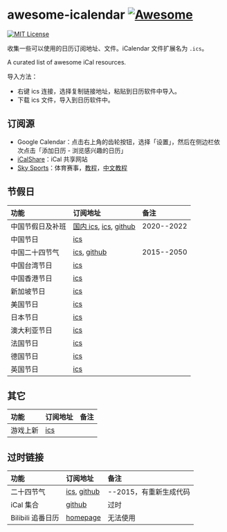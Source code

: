 <!-- omit in toc -->

# awesome-icalendar [![Awesome](https://awesome.re/badge.svg)](https://awesome.re)

[![MIT License](https://img.shields.io/badge/license-MIT-green.svg)](https://opensource.org/licenses/MIT)

收集一些可以使用的日历订阅地址、文件。iCalendar 文件扩展名为 `.ics`。

A curated list of awesome iCal resources.

导入方法：

- 右键 ics 连接，选择复制链接地址，粘贴到日历软件中导入。
- 下载 ics 文件，导入到日历软件中。

<!-- omit in toc -->

## 订阅源

- Google Calendar：点击右上角的齿轮按钮，选择「设置」，然后在侧边栏依次点击「添加日历 - 浏览感兴趣的日历」
- [iCalShare](http://icalshare.com/)：iCal 共享网站
- [Sky Sports](https://www.skysports.com/)：体育赛事，[教程](https://www.skysports.com/calendars)，[中文教程](https://sspai.com/post/43209)

## 节假日

| 功能             | 订阅地址                                                                                                                                                                                                                                                   | 备注       |
| :--------------- | :--------------------------------------------------------------------------------------------------------------------------------------------------------------------------------------------------------------------------------------------------------- | :--------- |
| 中国节假日及补班 | [国内 ics](https://www.shuyz.com/githubfiles/china-holiday-calender/master/holidayCal.ics), [ics](https://raw.githubusercontent.com/lanceliao/china-holiday-calender/master/holidayCal.ics), [github](https://github.com/lanceliao/china-holiday-calender) | 2020--2022 |
| 中国节日         | [ics](webcal://p10-calendars.icloud.com/holiday/CN_zh.ics)                                                                                                                                                                                                 |            |
| 中国二十四节气   | [ics](https://raw.githubusercontent.com/KaitoHH/24-jieqi-ics/master/23_solar_terms_2015-01-01_2050-12-31.ics), [github](https://github.com/KaitoHH/24-jieqi-ics)                                                                                           | 2015--2050 |
| 中国台湾节日     | [ics](webcal://p10-calendars.icloud.com/holiday/TW_zh.ics)                                                                                                                                                                                                 |            |
| 中国香港节日     | [ics](webcal://p10-calendars.icloud.com/holiday/HK_zh.ics)                                                                                                                                                                                                 |
| 新加坡节日       | [ics](webcal://p10-calendars.icloud.com/holiday/SG_zh.ics)                                                                                                                                                                                                 |
| 美国节日         | [ics](webcal://p10-calendars.icloud.com/holiday/US_en.ics)                                                                                                                                                                                                 |
| 日本节日         | [ics](webcal://p10-calendars.icloud.com/holiday/JP_ja.ics)                                                                                                                                                                                                 |
| 澳大利亚节日     | [ics](webcal://p10-calendars.icloud.com/holiday/AU_en.ics)                                                                                                                                                                                                 |
| 法国节日         | [ics](webcal://p10-calendars.icloud.com/holiday/FR_fr.ics)                                                                                                                                                                                                 |
| 德国节日         | [ics](webcal://p10-calendars.icloud.com/holiday/DE_de.ics)                                                                                                                                                                                                 |
| 英国节日         | [ics](webcal://p10-calendars.icloud.com/holiday/GB_en.ics)                                                                                                                                                                                                 |

## 其它

| 功能     | 订阅地址                                                                                            | 备注 |
| :------- | :-------------------------------------------------------------------------------------------------- | :--- |
| 游戏上新 | [ics](https://raw.githubusercontent.com/toosean/ChinaPublicCalendar/master/Calendar/GameLaunch.ics) |

## 过时链接

| 功能              | 订阅地址                                                                                                                                               | 备注                   |
| :---------------- | :----------------------------------------------------------------------------------------------------------------------------------------------------- | :--------------------- |
| 二十四节气        | [ics](https://raw.github.com/infinet/lunar-calendar/master/chinese_lunar_prev_year_next_year.ics), [github](https://github.com/infinet/lunar-calendar) | --2015，有重新生成代码 |
| iCal 集合         | [github](https://github.com/toosean/ChinaPublicCalendar)                                                                                               | 过时                   |
| Bilibili 追番日历 | [homepage](https://hi94740.gitee.io/calendar-feeds-ui/)                                                                                                | 无法使用               |
